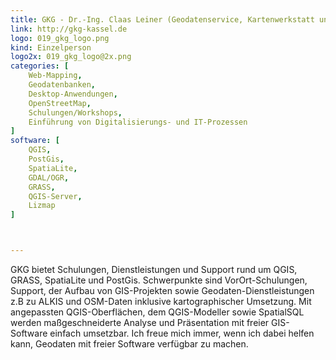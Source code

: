 ```yaml
---
title: GKG - Dr.-Ing. Claas Leiner (Geodatenservice, Kartenwerkstatt und Gis-Schule)
link: http://gkg-kassel.de
logo: 019_gkg_logo.png
kind: Einzelperson
logo2x: 019_gkg_logo@2x.png
categories: [
    Web-Mapping,
	Geodatenbanken,
    Desktop-Anwendungen,
    OpenStreetMap,
    Schulungen/Workshops,
	Einführung von Digitalisierungs- und IT-Prozessen
]
software: [
   	QGIS, 
	PostGis,
	SpatiaLite,
	GDAL/OGR,
	GRASS,
	QGIS-Server,
	Lizmap
]



---
```


GKG bietet Schulungen, Dienstleistungen und Support rund um QGIS, GRASS, SpatiaLite und PostGis.
Schwerpunkte sind VorOrt-Schulungen, Support, der Aufbau von GIS-Projekten sowie Geodaten-Dienstleistungen z.B zu ALKIS und OSM-Daten inklusive kartographischer Umsetzung.
Mit angepassten QGIS-Oberflächen, dem QGIS-Modeller sowie SpatialSQL werden maßgeschneiderte Analyse und Präsentation mit freier GIS-Software einfach umsetzbar. 
Ich freue mich immer, wenn ich dabei helfen kann, Geodaten mit freier Software verfügbar zu machen.

